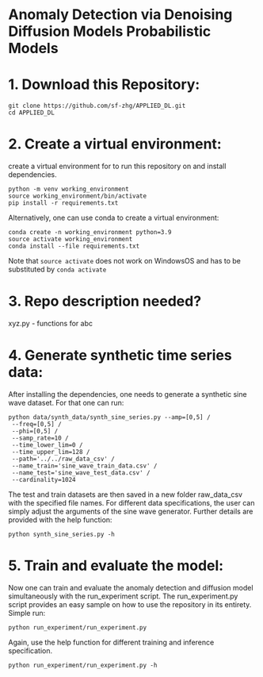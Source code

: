 # Anomaly Detection via Denoising Diffusion Models Probabilistic Models

# 1. Download this Repository:
```
git clone https://github.com/sf-zhg/APPLIED_DL.git
cd APPLIED_DL
```
# 2. Create a virtual environment:
create a virtual environment for to run this repository on and install dependencies. 
```
python -m venv working_environment
source working_environment/bin/activate
pip install -r requirements.txt
```
Alternatively, one can use conda to create a virtual environment:
```
conda create -n working_environment python=3.9
source activate working_environment
conda install --file requirements.txt
```
Note that ```source activate``` does not work on WindowsOS and has to be substituted by ```conda activate```

# 3. Repo description needed?
xyz.py - functions for abc

# 4. Generate synthetic time series data:

After installing the dependencies, one needs to generate a synthetic sine wave dataset. For that one can run:
```
python data/synth_data/synth_sine_series.py --amp=[0,5] /
 --freq=[0,5] /
 --phi=[0,5] /
 --samp_rate=10 /
 --time_lower_lim=0 /
 --time_upper_lim=128 /
 --path='../../raw_data_csv' /
 --name_train='sine_wave_train_data.csv' /
 --name_test='sine_wave_test_data.csv' /
 --cardinality=1024
```
The test and train datasets are then saved in a new folder raw_data_csv with the specified file names. For different data specifications, the user can simply adjust the arguments of the sine wave generator. Further details are provided with the help function:
```
python synth_sine_series.py -h
```

# 5. Train and evaluate the model:

Now one can train and evaluate the anomaly detection and diffusion model simultaneously with the run_experiment script.
The run_experiment.py script provides an easy sample on how to use the repository in its entirety. Simple run:
```
python run_experiment/run_experiment.py 
```
Again, use the help function for different training and inference specification.
```
python run_experiment/run_experiment.py -h
```



